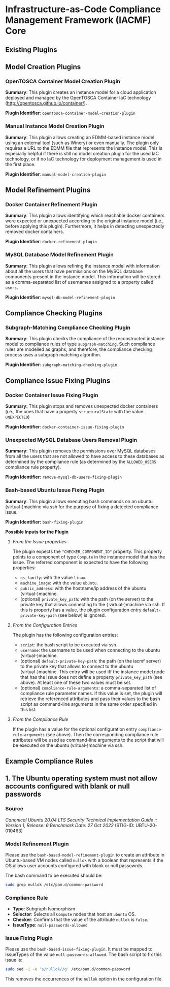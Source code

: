 # Infrastructure-as-Code Compliance Management Framework (IACMF) Core

Existing Plugins
--

## Model Creation Plugins

### OpenTOSCA Container Model Creation Plugin

**Summary**: This plugin creates an instance model for a cloud application deployed and managed by the OpenTOSCA
Container IaC technology (http://opentosca.github.io/container/).

**Plugin Identifier**: `opentosca-container-model-creation-plugin`

### Manual Instance Model Creation Plugin

**Summary**: This plugin allows creating an EDMM-based instance model using an external tool (such as Winery) or even
manually.
The plugin only requires a URL to the EDMM file that represents the instance model.
This is especially helpful if there is still no model creation plugin for the used IaC technology, or if no IaC
technology for deployment management is used in the first place.

**Plugin Identifier**: `manual-model-creation-plugin`

## Model Refinement Plugins

### Docker Container Refinement Plugin

**Summary**: This plugin allows identifying which reachable docker containers were expected or unexpected according to
the original instance model (i.e., before applying this plugin). Furthermore, it helps in detecting unexpectedly removed
docker containers.

**Plugin Identifier**: `docker-refinement-plugin`

### MySQL Database Model Refinement Plugin

**Summary**: This plugin allows refining the instance model with information about all the users that have permissions
on the
MySQL database components present in the instance model. This information will be stored as a comma-separated list of
usernames
assigned to a property called `users`.

**Plugin Identifier**: `mysql-db-model-refinement-plugin`

## Compliance Checking Plugins

### Subgraph-Matching Compliance Checking Plugin

**Summary**: This plugin checks the compliance of the reconstructed instance model to compliance rules of
type `subgraph-matching`.
Such compliance rules are modelled as graphs, and therefore, the compliance checking process uses a subgraph matching
algorithm.

**Plugin Identifier**: `subgraph-matching-checking-plugin`

## Compliance Issue Fixing Plugins

### Docker Container Issue Fixing Plugin

**Summary**: This plugin stops and removes unexpected docker containers (i.e., the ones that have a
property `structuralState`
with the value: `UNEXPECTED`)

**Plugin Identifier**: `docker-container-issue-fixing-plugin`

### Unexpected MySQL Database Users Removal Plugin

**Summary**: This plugin removes the permissions over MySQL databases from all the users that are not allowed to have
access
to these databases as determined by the compliance rule (as determined by the `ALLOWED_USERS` compliance rule property).

**Plugin Identifier**: `remove-mysql-db-users-fixing-plugin`

### Bash-based Ubuntu Issue Fixing Plugin

**Summary**: This plugin allows executing bash commands on an ubuntu (virtual-)machine via ssh for the purpose of fixing
a detected compliance issue.

**Plugin Identifier:** `bash-fixing-plugin`

**Possible Inputs for the Plugin**

1. _From the Issue properties_

   The plugin expects the `"CHECKER_COMPONENT_ID"` property. This property points to a component of type `Compute` in
   the instance model that has the issue.
   The referred component is expected to have the following properties:
    - `os_family`: with the value `linux`.
    - `machine_image`: with the value `ubuntu`.
    - `public_address`: with the hostname/ip address of the ubuntu (virtual-)machine.
    - (optional) `private_key_path`: with the path (on the server) to the private key that allows connecting to the (
      virtual-)machine via ssh. If this is property has a value, the plugin configuration
      entry `default-private-key-path` (see below) is ignored.


2. _From the Configuration Entries_

   The plugin has the following configuration entries:
    - `script`: the bash script to be executed via ssh.
    - `username`: the username to be used when connecting to the ubuntu (virtual-)machine.
    - (optional) `default-private-key-path`: the path (on the iacmf server) to the private key that allows to connect to
      the ubuntu (virtual-)machine. This entry will be used iff the instance model node that has the issue does not
      define a property `private_key_path` (see above). At least one of these two values must be set.
    - (optional) `compliance-rule-arguments`: a comma-separated list of compliance rule parameter names. If this value
      is set, the plugin will retrieve the referenced attributes and pass their values to the bash script as
      command-line arguments in the same order specified in this list.


3. _From the Compliance Rule_

   If the plugin has a value for the optional configuration entry `compliance-rule-arguments` (see above). Then the
   corresponding compliance rule attributes will be used as command-line arguments to the script that will be executed
   on the ubuntu (vritual-)machine via ssh.

Example Compliance Rules
--

## 1. The Ubuntu operating system must not allow accounts configured with blank or null passwords

### Source

_Canonical Ubuntu 20.04 LTS Security Technical Implementation Guide :: Version 1, Release: 6 Benchmark Date: 27 Oct
2022_ (STIG-ID: UBTU-20-010463)

### Model Refinement Plugin

Please use the `bash-based-model-refinement-plugin` to create an attribute in Ubuntu-based VM nodes called `nullok` with
a boolean
that represents if the OS allows user accounts configured with blank or null passowrds.

The bash command to be executed should be:

```bash
sudo grep nullok /etc/pam.d/common-password
```

### Compliance Rule

- __Type__: Subgraph Isomorphism
- __Selector__: Selects all `Compute` nodes that host an `ubuntu` OS.
- __Checker__: Confirms that the value of the attribute `nullok` is `false`.
- __IssueType__: `null-passwords-allowed`

### Issue Fixing Plugin

Please use the `bash-based-issue-fixing-plugin`.
It must be mapped to IssueTypes of the value `null-passwords-allowed`.
The bash script to fix this issue is:

```bash
sudo sed -i -e 's/nullok//g' /etc/pam.d/common-password
```

This removes the occurrences of the `nullok` option in the configuration file.